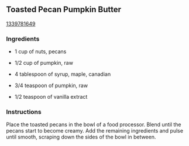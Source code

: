 ## Toasted Pecan Pumpkin Butter

[1339781649](http://tastykitchen.com/recipes/condiments/toasted-pecan-pumpkin-butter/)

### Ingredients

 - 1 cup of nuts, pecans

 - 1/2 cup of pumpkin, raw

 - 4 tablespoon of syrup, maple, canadian

 - 3/4 teaspoon of pumpkin, raw

 - 1/2 teaspoon of vanilla extract

### Instructions

Place the toasted pecans in the bowl of a food processor. Blend until the pecans start to become creamy. Add the remaining ingredients and pulse until smooth, scraping down the sides of the bowl in between.